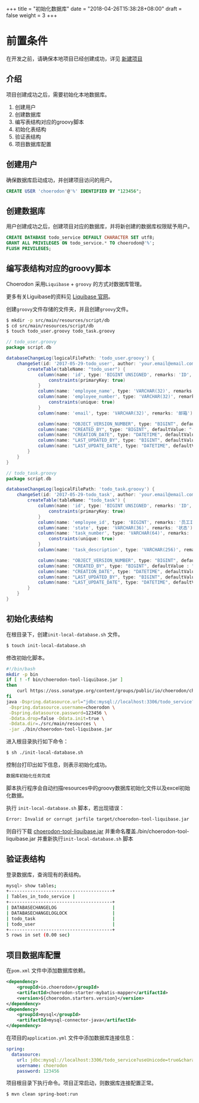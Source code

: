 +++
title = "初始化数据库"
date = "2018-04-26T15:38:28+08:00"
draft = false
weight = 3
+++

# 前置条件

在开发之前，请确保本地项目已经创建成功，详见 [新建项目](../create_project/)

## 介绍

项目创建成功之后，需要初始化本地数据库。

1. 创建用户
2. 创建数据库
3. 编写表结构对应的groovy脚本
4. 初始化表结构
5. 验证表结构
6. 项目数据库配置

## 创建用户

确保数据库启动成功，并创建项目访问的用户。
``` sql
CREATE USER 'choerodon'@'%' IDENTIFIED BY "123456";
```

## 创建数据库

用户创建成功之后，创建项目对应的数据库，并将新创建的数据库权限赋予用户。
```sql
CREATE DATABASE todo_service DEFAULT CHARACTER SET utf8;
GRANT ALL PRIVILEGES ON todo_service.* TO choerodon@'%';
FLUSH PRIVILEGES;
```

## 编写表结构对应的groovy脚本

Choerodon 采用`Liquibase` + `groovy` 的方式对数据库管理。

更多有关Liguibase的资料见 [Liquibase 官网](http://www.liquibase.org/)。

创建`groovy`文件存储的文件夹，并且创建`groovy`文件。

``` bash
$ mkdir -p src/main/resources/script/db
$ cd src/main/resources/script/db
$ touch todo_user.groovy todo_task.groovy
```

```groovy
// todo_user.groovy
package script.db

databaseChangeLog(logicalFilePath: 'todo_user.groovy') {
    changeSet(id: '2017-05-29-todo_user', author: 'your.email@email.com') {
        createTable(tableName: "todo_user") {
            column(name: 'id', type: 'BIGINT UNSIGNED', remarks: 'ID', autoIncrement: true) {
                constraints(primaryKey: true)
            }
            column(name: 'employee_name', type: 'VARCHAR(32)', remarks: '员工名')
            column(name: 'employee_number', type: 'VARCHAR(32)', remarks: '员工号') {
                constraints(unique: true)
            }
            column(name: 'email', type: 'VARCHAR(32)', remarks: '邮箱')

            column(name: "OBJECT_VERSION_NUMBER", type: "BIGINT", defaultValue: "1")
            column(name: "CREATED_BY", type: "BIGINT", defaultValue: "-1")
            column(name: "CREATION_DATE", type: "DATETIME", defaultValueComputed: "CURRENT_TIMESTAMP")
            column(name: "LAST_UPDATED_BY", type: "BIGINT", defaultValue: "-1")
            column(name: "LAST_UPDATE_DATE", type: "DATETIME", defaultValueComputed: "CURRENT_TIMESTAMP")
        }
    }
}
```

```groovy
// todo_task.groovy
package script.db

databaseChangeLog(logicalFilePath: 'todo_task.groovy') {
    changeSet(id: '2017-05-29-todo_task', author: 'your.email@email.com') {
        createTable(tableName: "todo_task") {
            column(name: 'id', type: 'BIGINT UNSIGNED', remarks: 'ID', autoIncrement: true) {
                constraints(primaryKey: true)
            }
            column(name: 'employee_id', type: 'BIGINT', remarks: '员工ID')
            column(name: 'state', type: 'VARCHAR(36)', remarks: '状态')
            column(name: 'task_number', type: 'VARCHAR(64)', remarks: '任务编号') {
                constraints(unique: true)
            }
            column(name: 'task_description', type: 'VARCHAR(256)', remarks: '任务描述')

            column(name: "OBJECT_VERSION_NUMBER", type: "BIGINT", defaultValue : "1")
            column(name: "CREATED_BY", type: "BIGINT", defaultValue : "-1")
            column(name: "CREATION_DATE", type: "DATETIME", defaultValueComputed : "CURRENT_TIMESTAMP")
            column(name: "LAST_UPDATED_BY", type: "BIGINT", defaultValue : "-1")
            column(name: "LAST_UPDATE_DATE", type: "DATETIME", defaultValueComputed : "CURRENT_TIMESTAMP")
        }
    }
}
```

## 初始化表结构

在根目录下，创建`init-local-database.sh` 文件。

``` bash
$ touch init-local-database.sh
```

修改初始化脚本。

```bash
#!/bin/bash
mkdir -p bin
if [ ! -f bin/choerodon-tool-liquibase.jar ]
then
    curl https://oss.sonatype.org/content/groups/public/io/choerodon/choerodon-tool-liquibase/0.6.3.RELEASE/choerodon-tool-liquibase-0.6.3.RELEASE.jar -o ./bin/choerodon-tool-liquibase.jar
fi
java -Dspring.datasource.url="jdbc:mysql://localhost:3306/todo_service?useUnicode=true&characterEncoding=utf-8&useSSL=false" \
 -Dspring.datasource.username=choerodon \
 -Dspring.datasource.password=123456 \
 -Ddata.drop=false -Ddata.init=true \
 -Ddata.dir=./src/main/resources \
 -jar ./bin/choerodon-tool-liquibase.jar
```

进入根目录执行如下命令：
```bash
$ sh ./init-local-database.sh
```

控制台打印出如下信息，则表示初始化成功。
```bash
数据库初始化任务完成
```
脚本执行程序会自动扫描resources中的groovy数据库初始化文件以及excel初始化数据。

执行 `init-local-database.sh` 脚本，若出现错误：
```bash
Error: Invalid or corrupt jarfile target/choerodon-tool-liquibase.jar
```

则自行下载 [choerodon-tool-liquibase.jar](https://oss.sonatype.org/content/groups/public/io/choerodon/choerodon-tool-liquibase) 并重命名覆盖./bin/choerodon-tool-liquibase.jar 并重新执行`init-local-database.sh` 脚本

## 验证表结构

登录数据库，查询现有的表结构。

```bash
mysql> show tables;
+---------------------------------------+
| Tables_in_todo_service |
+---------------------------------------+
| DATABASECHANGELOG                     |
| DATABASECHANGELOGLOCK                 |
| todo_task                             |
| todo_user                             |
+---------------------------------------+
5 rows in set (0.00 sec)
```

## 项目数据库配置

在`pom.xml` 文件中添加数据库依赖。
``` xml
<dependency>
    <groupId>io.choerodon</groupId>
    <artifactId>choerodon-starter-mybatis-mapper</artifactId>
    <version>${choerodon.starters.version}</version>
</dependency>
<dependency>
    <groupId>mysql</groupId>
    <artifactId>mysql-connector-java</artifactId>
</dependency>
```

在项目的`application.yml` 文件中添加数据库连接信息：
``` yml
spring:
  datasource:
    url: jdbc:mysql://localhost:3306/todo_service?useUnicode=true&characterEncoding=utf-8&useSSL=false
    username: choerodon
    password: 123456
```

项目根目录下执行命令。项目正常启动，则数据库连接配置正常。
``` bash
$ mvn clean spring-boot:run
```